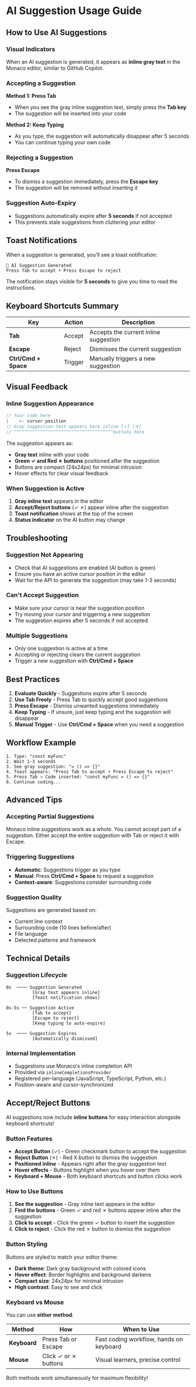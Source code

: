 # AI Suggestion Usage Guide

## How to Use AI Suggestions

### Visual Indicators

When an AI suggestion is generated, it appears as **inline gray text** in the
Monaco editor, similar to GitHub Copilot.

### Accepting a Suggestion

**Method 1: Press Tab**

- When you see the gray inline suggestion text, simply press the **Tab key**
- The suggestion will be inserted into your code

**Method 2: Keep Typing**

- As you type, the suggestion will automatically disappear after 5 seconds
- You can continue typing your own code

### Rejecting a Suggestion

**Press Escape**

- To dismiss a suggestion immediately, press the **Escape key**
- The suggestion will be removed without inserting it

### Suggestion Auto-Expiry

- Suggestions automatically expire after **5 seconds** if not accepted
- This prevents stale suggestions from cluttering your editor

## Toast Notifications

When a suggestion is generated, you'll see a toast notification:

```
🎉 AI Suggestion Generated
Press Tab to accept • Press Escape to reject
```

The notification stays visible for **5 seconds** to give you time to read the
instructions.

## Keyboard Shortcuts Summary

| Key                  | Action  | Description                           |
| -------------------- | ------- | ------------------------------------- |
| **Tab**              | Accept  | Accepts the current inline suggestion |
| **Escape**           | Reject  | Dismisses the current suggestion      |
| **Ctrl/Cmd + Space** | Trigger | Manually triggers a new suggestion    |

## Visual Feedback

### Inline Suggestion Appearance

```typescript
// Your code here
|    <- cursor position
// Gray suggestion text appears here inline [✓] [✗]
// ^^^^^^^^^^^^^^^^^^^^^^^^^^^^^^^^^^^^^^buttons here
```

The suggestion appears as:

- **Gray text** inline with your code
- **Green ✓ and Red ✗ buttons** positioned after the suggestion
- Buttons are compact (24x24px) for minimal intrusion
- Hover effects for clear visual feedback

### When Suggestion is Active

1. **Gray inline text** appears in the editor
2. **Accept/Reject buttons** (✓ ✗) appear inline after the suggestion
3. **Toast notification** shows at the top of the screen
4. **Status indicator** on the AI button may change

## Troubleshooting

### Suggestion Not Appearing

- Check that AI suggestions are enabled (AI button is green)
- Ensure you have an active cursor position in the editor
- Wait for the API to generate the suggestion (may take 1-3 seconds)

### Can't Accept Suggestion

- Make sure your cursor is near the suggestion position
- Try moving your cursor and triggering a new suggestion
- The suggestion expires after 5 seconds if not accepted

### Multiple Suggestions

- Only one suggestion is active at a time
- Accepting or rejecting clears the current suggestion
- Trigger a new suggestion with **Ctrl/Cmd + Space**

## Best Practices

1. **Evaluate Quickly** - Suggestions expire after 5 seconds
2. **Use Tab Freely** - Press Tab to quickly accept good suggestions
3. **Press Escape** - Dismiss unwanted suggestions immediately
4. **Keep Typing** - If unsure, just keep typing and the suggestion will
   disappear
5. **Manual Trigger** - Use **Ctrl/Cmd + Space** when you need a suggestion

## Workflow Example

```
1. Type: "const myFunc"
2. Wait 1-3 seconds
3. See gray suggestion: "= () => {}"
4. Toast appears: "Press Tab to accept • Press Escape to reject"
5. Press Tab → Code inserted: "const myFunc = () => {}"
6. Continue coding...
```

## Advanced Tips

### Accepting Partial Suggestions

Monaco inline suggestions work as a whole. You cannot accept part of a
suggestion. Either accept the entire suggestion with Tab or reject it with
Escape.

### Triggering Suggestions

- **Automatic**: Suggestions trigger as you type
- **Manual**: Press **Ctrl/Cmd + Space** to request a suggestion
- **Context-aware**: Suggestions consider surrounding code

### Suggestion Quality

Suggestions are generated based on:

- Current line context
- Surrounding code (10 lines before/after)
- File language
- Detected patterns and framework

## Technical Details

### Suggestion Lifecycle

```
0s  ──── Suggestion Generated
          [Gray text appears inline]
          [Toast notification shows]

0s-5s ── Suggestion Active
          [Tab to accept]
          [Escape to reject]
          [Keep typing to auto-expire]

5s  ──── Suggestion Expires
          [Automatically dismissed]
```

### Internal Implementation

- Suggestions use Monaco's inline completion API
- Provided via `inlineCompletionsProvider`
- Registered per-language (JavaScript, TypeScript, Python, etc.)
- Position-aware and cursor-synchronized

## Accept/Reject Buttons

AI suggestions now include **inline buttons** for easy interaction alongside
keyboard shortcuts!

### Button Features

- **Accept Button** (✓) - Green checkmark button to accept the suggestion
- **Reject Button** (✗) - Red X button to dismiss the suggestion
- **Positioned inline** - Appears right after the gray suggestion text
- **Hover effects** - Buttons highlight when you hover over them
- **Keyboard + Mouse** - Both keyboard shortcuts and button clicks work

### How to Use Buttons

1. **See the suggestion** - Gray inline text appears in the editor
2. **Find the buttons** - Green ✓ and red ✗ buttons appear inline after the
   suggestion
3. **Click to accept** - Click the green ✓ button to insert the suggestion
4. **Click to reject** - Click the red ✗ button to dismiss the suggestion

### Button Styling

Buttons are styled to match your editor theme:

- **Dark theme**: Dark gray background with colored icons
- **Hover effect**: Border highlights and background darkens
- **Compact size**: 24x24px for minimal intrusion
- **High contrast**: Easy to see and click

### Keyboard vs Mouse

You can use **either method**:

| Method       | How                  | When to Use                             |
| ------------ | -------------------- | --------------------------------------- |
| **Keyboard** | Press Tab or Escape  | Fast coding workflow, hands on keyboard |
| **Mouse**    | Click ✓ or ✗ buttons | Visual learners, precise control        |

Both methods work simultaneously for maximum flexibility!
